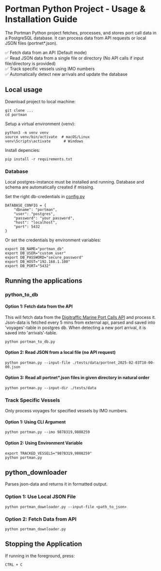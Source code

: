 # Portman Python Project - Usage & Installation Guide

The Portman Python project fetches, processes, and stores port call data in a PostgreSQL database.
It can process data from API requests or local JSON files (portnet*.json).

✅ Fetch data from an API (Default mode)\
✅ Read JSON data from a single file or directory (No API calls if input file/directory is provided)\
✅ Track specific vessels using IMO numbers\
✅ Automatically detect new arrivals and update the database

## Local usage
Download project to local machine:

```
git clone ...
cd portman
```

Setup a virtual environment (venv):

```
python3 -m venv venv
source venv/bin/activate  # macOS/Linux
venv\Scripts\activate      # Windows
```

Install depencies:

```
pip install -r requirements.txt
```

### Database

Local postgres-instance must be installed and running. Database and schema are automatically created if missing.

Set the right db-credentials in [config.py](config.py) 
```
DATABASE_CONFIG = {
    "dbname": "portman",
    "user": "postgres",
    "password": "your_password",
    "host": "localhost",
    "port": 5432
}
```

Or set the credentials by environment variables:

```
export DB_NAME="portman_db"
export DB_USER="custom_user"
export DB_PASSWORD="secure_password"
export DB_HOST="192.168.1.100"
export DB_PORT="5432"
```

## Running the applications
### python_to_db

#### Option 1: Fetch data from the API
This will fetch data from the [Digitraffic Marine Port Calls API](https://meri.digitraffic.fi/swagger/#/Port%20Call%20V1/listAllPortCalls) and process it. Json-data is fetched every 5 mins from external api, parsed and saved into 'voyages'-table in postgres db. When detecting a new port arrival, it is saved into 'arrivals'-table.

`python portman_to_db.py`

#### Option 2: Read JSON from a local file (no API request)

`python portman.py --input-file ./tests/data/portnet_2025-02-03T10-00-00.json`

#### Option 3: Read all portnet*.json files in given directory in natural order

`python portman.py --input-dir ./tests/data`

### Track Specific Vessels
Only process voyages for specified vessels by IMO numbers.

#### Option 1: Using CLI Argument

`python portman.py --imo 9878319,9808259`

#### Option 2: Using Environment Variable

```
export TRACKED_VESSELS="9878319,9808259"
python portman.py
```

## python_downloader
Parses json-data and returns it in formatted output.
### Option 1: Use Local JSON File
`python portman_downloader.py --input-file <path_to_json>`

### Option 2: Fetch Data from API
`python portman_downloader.py`

## Stopping the Application
If running in the foreground, press:
```
CTRL + C
```